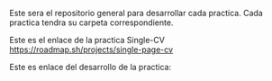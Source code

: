 Este sera el repositorio general para desarrollar cada practica.
Cada practica  tendra su carpeta correspondiente.

Este es el enlace de la practica Single-CV
https://roadmap.sh/projects/single-page-cv

Este es enlace del desarrollo de la practica:


